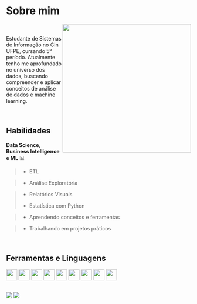 # Sobre mim

<div>
&nbsp; <img  width="350px" height="350px" align="right" src='https://github.com/MatheusMalta002/MatheusMalta002/assets/104574086/28c3bb23-963b-4ce6-877a-c8a36ac03341'/>  &nbsp; 

<p align='left'>Estudante de Sistemas de Informação no CIn UFPE, cursando 5° período. Atualmente tenho me aprofundado no universo dos dados, buscando compreender e aplicar conceitos de análise de dados e machine learning.</p>

</div>

</br>

## Habilidades 

**Data Science, Business Intelligence e ML** 📊 
  
> * ETL
  
> * Análise Exploratória
  
> * Relatórios Visuais
>   
> * Estatística com Python
  
> * Aprendendo conceitos e ferramentas

> * Trabalhando em projetos práticos
</br>

## Ferramentas e Linguagens 

<div align="left">
 <p> 
  <img height='30px' src='https://img.shields.io/badge/python-0D1117?style=for-the-badge&logo=python&logoColor=white'/>
  <img height='30px' src='https://img.shields.io/badge/mysql-0D1117?style=for-the-badge&logo=mysql&logoColor=white'/>
  <img height='30px' src='https://img.shields.io/badge/pandas-0D1117?style=for-the-badge&logo=pandas&logoColor=white'/>
  <img height='30px' src='https://img.shields.io/badge/plotly-0D1117?style=for-the-badge&logo=plotly&logoColor=white'/>
  <img height='30px' src='https://img.shields.io/badge/powerbi-0D1117?style=for-the-badge&logo=powerbi&logoColor=white'/>
  <img height='30px' src='https://img.shields.io/badge/Jupyter Notebook-0D1117?style=for-the-badge&logo=jupyter&logoColor=white'/>
  <img height='30px' src='https://img.shields.io/badge/javascript-0D1117?style=for-the-badge&logo=javascript&logoColor=white'/>
  <img height='30px' src='https://img.shields.io/badge/reactjs-0D1117?style=for-the-badge&logo=react&logoColor=white'/>
  <img height='30px' src='https://img.shields.io/badge/kaggle-0D1117?style=for-the-badge&logo=kaggle&logoColor=white'/>
 </p>
</div>
 

## 
<div> 
  <a href = "mailto:mfsm6@cin.ufpe.br"><img src="https://img.shields.io/badge/-Gmail-%23333?style=for-the-badge&logo=gmail&logoColor=white" target="_blank"></a>
  <a href="https://www.linkedin.com/in/matheus-malta-b9a4b4285/" target="_blank"><img src="https://img.shields.io/badge/-LinkedIn-%230077B5?style=for-the-badge&logo=linkedin&logoColor=white" target="_blank"></a> 
 

